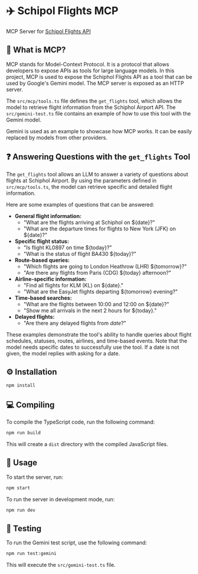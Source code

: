 # ✈️ Schipol Flights MCP

MCP Server for [Schipol Flights API](https://www.schiphol.nl/nl/developer-center/our-flight-api-explored/)

## 🤔 What is MCP?

MCP stands for Model-Context Protocol. It is a protocol that allows developers to expose APIs as tools for large language models. In this project, MCP is used to expose the Schiphol Flights API as a tool that can be used by Google's Gemini model. The MCP server is exposed as an HTTP server.

The `src/mcp/tools.ts` file defines the `get_flights` tool, which allows the model to retrieve flight information from the Schiphol Airport API. The `src/gemini-test.ts` file contains an example of how to use this tool with the Gemini model.

Gemini is used as an example to showcase how MCP works. It can be easily replaced by models from other providers.

## ❓ Answering Questions with the `get_flights` Tool

The `get_flights` tool allows an LLM to answer a variety of questions about flights at Schiphol Airport. By using the parameters defined in `src/mcp/tools.ts`, the model can retrieve specific and detailed flight information.

Here are some examples of questions that can be answered:

*   **General flight information:**
    *   "What are the flights arriving at Schiphol on ${date}?"
    *   "What are the departure times for flights to New York (JFK) on ${date}?"
*   **Specific flight status:**
    *   "Is flight KL0897 on time ${today}?"
    *   "What is the status of flight BA430 ${today}?"
*   **Route-based queries:**
    *   "Which flights are going to London Heathrow (LHR) ${tomorrow}?"
    *   "Are there any flights from Paris (CDG) ${today} afternoon?"
*   **Airline-specific information:**
    *   "Find all flights for KLM (KL) on ${date}."
    *   "What are the EasyJet flights departing ${tomorrow} evening?"
*   **Time-based searches:**
    *   "What are the flights between 10:00 and 12:00 on ${date}?"
    *   "Show me all arrivals in the next 2 hours for ${today}."
*   **Delayed flights:**
    *   "Are there any delayed flights from ${date}$?"

These examples demonstrate the tool's ability to handle queries about flight schedules, statuses, routes, airlines, and time-based events. Note that the model needs specific dates to successfully use the tool. If a date is not given, the model replies with asking for a date.

## ⚙️ Installation

```bash
npm install
```

## 💻 Compiling

To compile the TypeScript code, run the following command:

```bash
npm run build
```

This will create a `dist` directory with the compiled JavaScript files.

## 🚀 Usage

To start the server, run:

```bash
npm start
```

To run the server in development mode, run:

```bash
npm run dev
```

## 🧪 Testing

To run the Gemini test script, use the following command:

```bash
npm run test:gemini
```
This will execute the `src/gemini-test.ts` file.